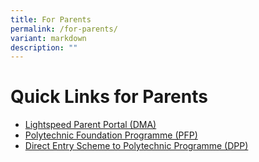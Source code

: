 ```yaml
---
title: For Parents
permalink: /for-parents/
variant: markdown
description: ""
---
```

# **Quick Links for Parents**


*  [Lightspeed Parent Portal (DMA)](https://moes.portal.relay.school/)
* [Polytechnic Foundation Programme (PFP)](https://pfp.polytechnic.edu.sg/PFP/index.html)
* [Direct Entry Scheme to Polytechnic Programme (DPP)](https://www.ite.edu.sg/apply-for-ITE-courses/dpp)
<br>